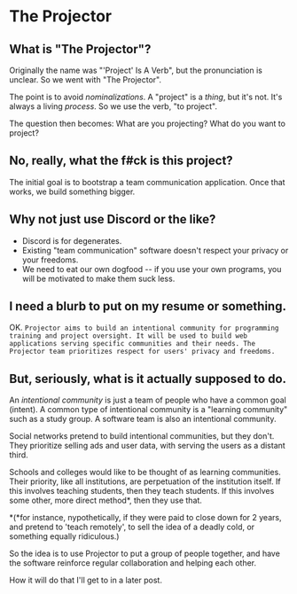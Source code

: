 # The Projector

## What is "The Projector"? 

Originally the name was "'Project' Is A Verb", but the pronunciation is unclear. So we went with "The Projector". 

The point is to avoid *nominalizations*. A "project" is a *thing*, but it's not. It's always a living *process*. So we use the verb, "to project". 

The question then becomes: What are you projecting? What do you want to project?

## No, really, what the f#ck is this project?

The initial goal is to bootstrap a team communication application. Once that works, we build something bigger. 

## Why not just use Discord or the like?
- Discord is for degenerates.
- Existing "team communication" software doesn't respect your privacy or your freedoms.
- We need to eat our own dogfood -- if you use your own programs, you will be motivated to make them suck less.

## I need a blurb to put on my resume or something.

OK.
`Projector aims to build an intentional community for programming training and project oversight. It will be used to build web applications serving specific communities and their needs. The Projector team prioritizes respect for users' privacy and freedoms.`

## But, seriously, what is it actually supposed to do.

An *intentional community* is just a team of people who have a common goal (intent). A common type of intentional community is a "learning community" such as a study group. A software team is also an intentional community.

Social networks pretend to build intentional communities, but they don't. They prioritize selling ads and user data, with serving the users as a distant third.

Schools and colleges would like to be thought of as learning communities. Their priority, like all institutions, are perpetuation of the institution itself. If this involves teaching students, then they teach students. If this involves some other, more direct method*, then they use that.

*(*for instance, nypothetically, if they were paid to close down for 2 years, and pretend to 'teach remotely', to sell the idea of a deadly cold, or something equally ridiculous.)

So the idea is to use Projector to put a group of people together, and have the software reinforce regular collaboration and helping each other.

How it will do that I'll get to in a later post.
